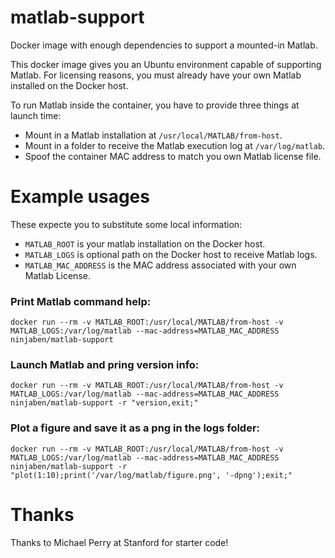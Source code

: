 # matlab-support
Docker image with enough dependencies to support a mounted-in Matlab.

This docker image gives you an Ubuntu environment capable of supporting Matlab.  For licensing reasons, you must already have your own Matlab installed on the Docker host.

To run Matlab inside the container, you have to provide three things at launch time:
 - Mount in a Matlab installation at `/usr/local/MATLAB/from-host`.
 - Mount in a folder to receive the Matlab execution log at `/var/log/matlab`.
 - Spoof the container MAC address to match you own Matlab license file.

# Example usages
These expecte you to substitute some local information:
 - `MATLAB_ROOT` is your matlab installation on the Docker host.
 - `MATLAB_LOGS` is optional path on the Docker host to receive Matlab logs.
 - `MATLAB_MAC_ADDRESS` is the MAC address associated with your own Matlab License.

### Print Matlab command help:
```
docker run --rm -v MATLAB_ROOT:/usr/local/MATLAB/from-host -v MATLAB_LOGS:/var/log/matlab --mac-address=MATLAB_MAC_ADDRESS ninjaben/matlab-support
```

### Launch Matlab and pring version info:
```
docker run --rm -v MATLAB_ROOT:/usr/local/MATLAB/from-host -v MATLAB_LOGS:/var/log/matlab --mac-address=MATLAB_MAC_ADDRESS ninjaben/matlab-support -r "version,exit;"
```

### Plot a figure and save it as a png in the logs folder:
```
docker run --rm -v MATLAB_ROOT:/usr/local/MATLAB/from-host -v MATLAB_LOGS:/var/log/matlab --mac-address=MATLAB_MAC_ADDRESS ninjaben/matlab-support -r "plot(1:10);print('/var/log/matlab/figure.png', '-dpng');exit;"
```
# Thanks
Thanks to Michael Perry at Stanford for starter code!
